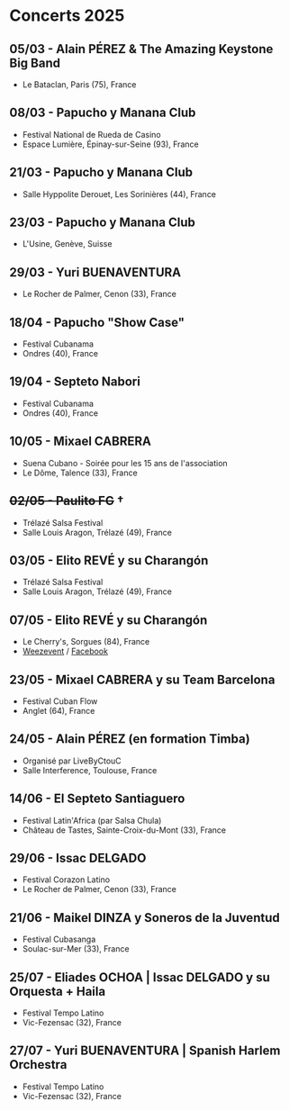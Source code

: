 # Concerts 2025

## 05/03 - Alain PÉREZ & The Amazing Keystone Big Band
* Le Bataclan, Paris (75), France

## 08/03 - Papucho y Manana Club
* Festival National de Rueda de Casino
* Espace Lumière, Épinay-sur-Seine (93), France

## 21/03 - Papucho y Manana Club
* Salle Hyppolite Derouet, Les Sorinières (44), France

## 23/03 - Papucho y Manana Club
* L'Usine, Genève, Suisse

## 29/03 - Yuri BUENAVENTURA
* Le Rocher de Palmer, Cenon (33), France

## 18/04 - Papucho "Show Case"
* Festival Cubanama
* Ondres (40), France

## 19/04 - Septeto Nabori
* Festival Cubanama
* Ondres (40), France

## 10/05 - Mixael CABRERA
* Suena Cubano - Soirée pour les 15 ans de l'association
* Le Dôme, Talence (33), France

## ~~02/05 - Paulito FG~~ †
* Trélazé Salsa Festival
* Salle Louis Aragon, Trélazé (49), France

## 03/05 - Elito REVÉ y su Charangón
* Trélazé Salsa Festival
* Salle Louis Aragon, Trélazé (49), France

## 07/05 - Elito REVÉ y su Charangón
* Le Cherry's, Sorgues (84), France
* [Weezevent](https://my.weezevent.com/concert-elito-reve-y-su-charangon) / [Facebook](https://fb.me/e/2X3dS2fjz)

## 23/05 - Mixael CABRERA y su Team Barcelona
* Festival Cuban Flow
* Anglet (64), France

## 24/05 - Alain PÉREZ (en formation Timba)
* Organisé par LiveByCtouC
* Salle Interference, Toulouse, France

## 14/06 - El Septeto Santiaguero
* Festival Latin'Africa (par Salsa Chula)
* Château de Tastes, Sainte-Croix-du-Mont (33), France

## 29/06 - Issac DELGADO
* Festival Corazon Latino
* Le Rocher de Palmer, Cenon (33), France

## 21/06 - Maikel DINZA y Soneros de la Juventud
* Festival Cubasanga
* Soulac-sur-Mer (33), France

## 25/07 - Eliades OCHOA | Issac DELGADO y su Orquesta + Haila
* Festival Tempo Latino
* Vic-Fezensac (32), France

## 27/07 - Yuri BUENAVENTURA | Spanish Harlem Orchestra
* Festival Tempo Latino
* Vic-Fezensac (32), France

